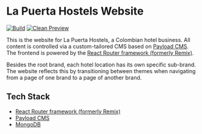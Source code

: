 # La Puerta Hostels Website

[![Build](https://github.com/felixmokross/lapuertahostels/actions/workflows/build.yml/badge.svg)](https://github.com/felixmokross/lapuertahostels/actions/workflows/build.yml)
[![Clean Preview](https://github.com/felixmokross/lapuertahostels/actions/workflows/clean-preview.yml/badge.svg)](https://github.com/felixmokross/lapuertahostels/actions/workflows/clean-preview.yml)

This is the website for La Puerta Hostels, a Colombian hotel business. All content is controlled via a custom-tailored CMS based on [Payload CMS](https://payloadcms.com/). The frontend is powered by the [React Router framework (formerly Remix)](https://reactrouter.com).

Besides the root brand, each hotel location has its own specific sub-brand. The website reflects this by transitioning between themes when navigating from a page of one brand to a page of another brand.

## Tech Stack

- [React Router framework (formerly Remix)](https://reactrouter.com/)
- [Payload CMS](https://payloadcms.com/)
- [MongoDB](https://www.mongodb.com/)
